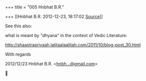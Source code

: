 +++
title = "005 Hnbhat B.R."

+++
[[Hnbhat B.R.	2012-12-23, 18:17:02 [Source](https://groups.google.com/g/samskrita/c/7qHO5EV_qiY)]]



See this also:

  

what is meant by "dhyana" in the context of Vedic Literature:

  

<http://shaastrapriyaah.lalitaalaalitah.com/2011/10/blog-post_30.html>  

  

With regards

  
  

2012/12/23 Hnbhat B.R. \<[hnbh...@gmail.com]()\>



